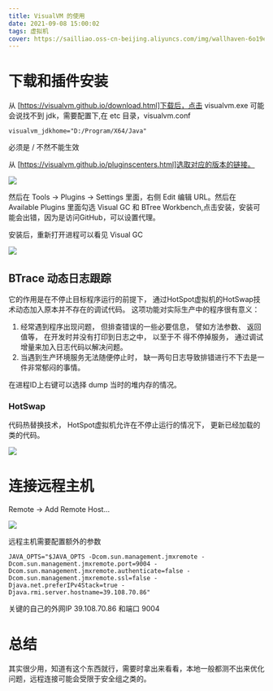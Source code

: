 ```yaml
---
title: VisualVM 的使用
date: 2021-09-08 15:00:02
tags: 虚拟机
cover: https://sailliao.oss-cn-beijing.aliyuncs.com/img/wallhaven-6o19el.jpg
---
```


# 下载和插件安装

从 [https://visualvm.github.io/download.html]下载后，点击 visualvm.exe 可能会说找不到 jdk，需要配置下,在 etc 目录，visualvm.conf

```
visualvm_jdkhome="D:/Program/X64/Java"
```
必须是 / 不然不能生效

从 [https://visualvm.github.io/pluginscenters.html]选取对应的版本的链接。

![](1.png)

然后在 Tools -> Plugins -> Settings 里面，右侧 Edit 编辑 URL。然后在 Available Plugins 里面勾选 Visual GC 和 BTree Workbench,点击安装，安装可能会出错，因为是访问GitHub，可以设置代理。

安装后，重新打开进程可以看见 Visual GC

![](2.png)

## BTrace 动态日志跟踪

它的作用是在不停止目标程序运行的前提下， 通过HotSpot虚拟机的HotSwap技术动态加入原本并不存在的调试代码。 
这项功能对实际生产中的程序很有意义： 
1. 经常遇到程序出现问题， 但排查错误的一些必要信息， 譬如方法参数、 返回值等， 在开发时并没有打印到日志之中， 以至于不
得不停掉服务， 通过调试增量来加入日志代码以解决问题。 
2. 当遇到生产环境服务无法随便停止时， 缺一两句日志导致排错进行不下去是一件非常郁闷的事情。

在进程ID上右键可以选择 dump 当时的堆内存的情况。

### HotSwap

代码热替换技术， HotSpot虚拟机允许在不停止运行的情况下， 更新已经加载的类的代码。

![](3.png)

# 连接远程主机

Remote -> Add Remote Host...

![](4.png)

远程主机需要配置额外的参数
```
JAVA_OPTS="$JAVA_OPTS -Dcom.sun.management.jmxremote -Dcom.sun.management.jmxremote.port=9004 -Dcom.sun.management.jmxremote.authenticate=false -Dcom.sun.management.jmxremote.ssl=false -Djava.net.preferIPv4Stack=true -Djava.rmi.server.hostname=39.108.70.86"
```
关键的自己的外网IP 39.108.70.86 和端口 9004

# 总结

其实很少用，知道有这个东西就行，需要时拿出来看看，本地一般都测不出来优化问题，远程连接可能会受限于安全组之类的。